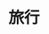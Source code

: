 ---
title: 旅行
description: 我已经路过了整个世界，整个地球村。
image: img/travel.jpg

# Badge style
style:
    background: "#2a9d8f"
    color: "#fff"
---